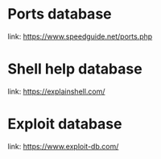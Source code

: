 # Ports database
link: https://www.speedguide.net/ports.php

# Shell help database
link: https://explainshell.com/

# Exploit database
link: https://www.exploit-db.com/